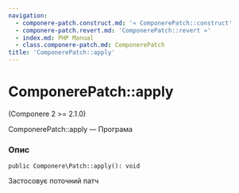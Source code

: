 ```yaml
---
navigation:
  - componere-patch.construct.md: '« ComponerePatch::construct'
  - componere-patch.revert.md: 'ComponerePatch::revert »'
  - index.md: PHP Manual
  - class.componere-patch.md: ComponerePatch
title: 'ComponerePatch::apply'
---
```

# ComponerePatch::apply

(Componere 2 >= 2.1.0)

ComponerePatch::apply — Програма

### Опис

```methodsynopsis
public Componere\Patch::apply(): void
```

Застосовує поточний патч
